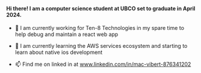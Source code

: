 
#### Hi there! I am a computer science student at UBCO set to graduate in April 2024. 

- 🔭 I am currently working for Ten-8 Technologies in my spare time to help debug and maintain a react web app 

- 🌱 I am currently learning the AWS services ecosystem and starting to learn about native ios development

- 📫 Find me on linked in at www.linkedin.com/in/mac-vibert-876341202

